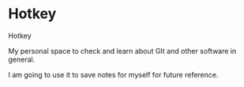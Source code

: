 Hotkey
======

Hotkey

My personal space to check and learn about GIt and other software in general.

I am going to use it to save notes for myself for future reference.